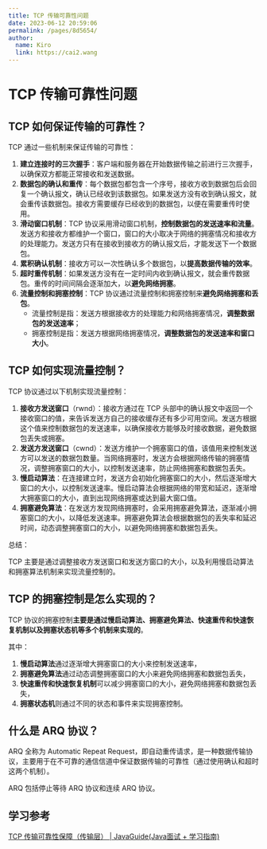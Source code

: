 ```yaml
---
title: TCP 传输可靠性问题
date: 2023-06-12 20:59:06
permalink: /pages/8d5654/
author: 
  name: Kiro
  link: https://cai2.wang
---
```

# TCP 传输可靠性问题

## TCP 如何保证传输的可靠性？

TCP 通过一些机制来保证传输的可靠性：

1. **建立连接时的三次握手**：客户端和服务器在开始数据传输之前进行三次握手，以确保双方都能正常接收和发送数据。
2. **数据包的确认和重传**：每个数据包都包含一个序号，接收方收到数据包后会回复一个确认报文，确认已经收到该数据包。如果发送方没有收到确认报文，就会重传该数据包。接收方需要缓存已经收到的数据包，以便在需要重传时使用。
3. **滑动窗口机制**：TCP 协议采用滑动窗口机制，**控制数据包的发送速率和流量**。发送方和接收方都维护一个窗口，窗口的大小取决于网络的拥塞情况和接收方的处理能力。发送方只有在接收到接收方的确认报文后，才能发送下一个数据包。
4. **累积确认机制**：接收方可以一次性确认多个数据包，以**提高数据传输的效率**。
5. **超时重传机制**：如果发送方没有在一定时间内收到确认报文，就会重传数据包。重传的时间间隔会逐渐加大，以**避免网络拥塞**。
6. **流量控制和拥塞控制**：TCP 协议通过流量控制和拥塞控制来**避免网络拥塞和丢包**。
   - 流量控制是指：发送方根据接收方的处理能力和网络拥塞情况，**调整数据包的发送速率**；
   - 拥塞控制是指：发送方根据网络拥塞情况，**调整数据包的发送速率和窗口大小**。

## TCP 如何实现流量控制？


TCP 协议通过以下机制实现流量控制：

1. **接收方发送窗口**（rwnd）：接收方通过在 TCP 头部中的确认报文中返回一个接收窗口的值，来告诉发送方自己的接收缓存还有多少可用空间。发送方根据这个值来控制数据包的发送速率，以确保接收方能够及时接收数据，避免数据包丢失或拥塞。
2. **发送方发送窗口**（cwnd）：发送方维护一个拥塞窗口的值，该值用来控制发送方可以发送的数据包数量。当网络拥塞时，发送方会根据网络传输的拥塞情况，调整拥塞窗口的大小，以控制发送速率，防止网络拥塞和数据包丢失。
3. **慢启动算法**：在连接建立时，发送方会初始化拥塞窗口的大小，然后逐渐增大窗口的大小，以控制发送速率。慢启动算法会根据网络的带宽和延迟，逐渐增大拥塞窗口的大小，直到出现网络拥塞或达到最大窗口值。
4. **拥塞避免算法**：在发送方发现网络拥塞时，会采用拥塞避免算法，逐渐减小拥塞窗口的大小，以降低发送速率。拥塞避免算法会根据数据包的丢失率和延迟时间，动态调整拥塞窗口的大小，以避免网络拥塞和数据包丢失。

总结：

TCP 主要是通过调整接收方发送窗口和发送方窗口的大小，以及利用慢启动算法和拥塞算法机制来实现流量控制的。

## TCP 的拥塞控制是怎么实现的？

TCP 协议的拥塞控制**主要是通过慢启动算法、拥塞避免算法、快速重传和快速恢复机制以及拥塞状态机等多个机制来实现的**。

其中：

1. **慢启动算法**通过逐渐增大拥塞窗口的大小来控制发送速率，
2. **拥塞避免算法**通过动态调整拥塞窗口的大小来避免网络拥塞和数据包丢失，
3. **快速重传和快速恢复机制**可以减少拥塞窗口的大小，避免网络拥塞和数据包丢失，
4. **拥塞状态机**则通过不同的状态和事件来实现拥塞控制。

## 什么是 ARQ 协议？

ARQ 全称为 Automatic Repeat Request，即自动重传请求，是一种数据传输协议，主要用于在不可靠的通信信道中保证数据传输的可靠性（通过使用确认和超时这两个机制）。

ARQ 包括停止等待 ARQ 协议和连续 ARQ 协议。

## 学习参考

[TCP 传输可靠性保障（传输层） | JavaGuide(Java面试 + 学习指南)](https://javaguide.cn/cs-basics/network/tcp-reliability-guarantee.html)

